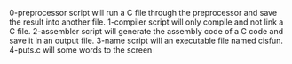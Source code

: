 0-preprocessor script will run a C file through the preprocessor and save the result into another file.
1-compiler script will only compile and not link a C file.
2-assembler script will generate the assembly code of a C code and save it in an output file.
3-name script will an executable file named cisfun.
4-puts.c will some words to the screen

